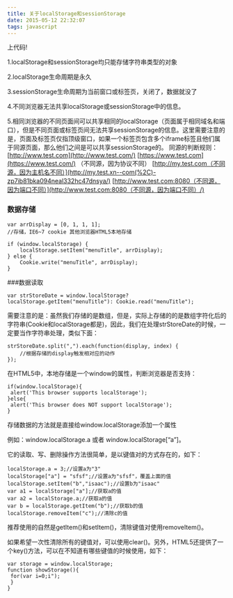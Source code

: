 ```yaml
---
title: 关于localStorage和sessionStorage
date: 2015-05-12 22:32:07
tags: javascript
---
```


上代码!


<!-- more -->

1.localStorage和sessionStorage均只能存储字符串类型的对象

2.localStorage生命周期是永久

3.sessionStorage生命周期为当前窗口或标签页，关闭了，数据就没了

4.不同浏览器无法共享localStorage或sessionStorage中的信息。

5.相同浏览器的不同页面间可以共享相同的localStorage（页面属于相同域名和端口），但是不同页面或标签页间无法共享sessionStorage的信息。这里需要注意的是，页面及标签页仅指顶级窗口，如果一个标签页包含多个iframe标签且他们属于同源页面，那么他们之间是可以共享sessionStorage的。 同源的判断规则： [http://www.test.com](http://www.test.com/) [https://www.test.com](https://www.test.com/) （不同源，因为协议不同） [http://my.test.com（不同源，因为主机名不同）](http://my.test.xn--com(%2C)-zp7ib81bka094neal332hc47dnsya/) [http://www.test.com:8080（不同源，因为端口不同）](http://www.test.com:8080（不同源，因为端口不同）/)





### 数据存储

```
var arrDisplay = [0, 1, 1, 1];
//存储，IE6~7 cookie 其他浏览器HTML5本地存储

if (window.localStorage) {
    localStorage.setItem("menuTitle", arrDisplay);    
} else {
    Cookie.write("menuTitle", arrDisplay);    
}
```

\###数据读取

```
var strStoreDate = window.localStorage? localStorage.getItem("menuTitle"): Cookie.read("menuTitle");
```



需要注意的是：虽然我们存储的是数组，但是，实际上存储的的是数组字符化后的字符串(Cookie和localStorage都是)，因此，我们在处理strStoreDate的时候，一定要当作字符串处理，类似下面：

```
strStoreDate.split(",").each(function(display, index) {
    //根据存储的display触发相对应的动作
});
```



在HTML5中，本地存储是一个window的属性，判断浏览器是否支持：

```
if(window.localStorage){
 alert('This browser supports localStorage');
}else{
 alert('This browser does NOT support localStorage');
}
```



存储数据的方法就是直接给window.localStorage添加一个属性

例如：window.localStorage.a 或者 window.localStorage[“a”]。

它的读取、写、删除操作方法很简单，是以键值对的方式存在的，如下：

```
localStorage.a = 3;//设置a为"3"
localStorage["a"] = "sfsf";//设置a为"sfsf"，覆盖上面的值
localStorage.setItem("b","isaac");//设置b为"isaac"
var a1 = localStorage["a"];//获取a的值
var a2 = localStorage.a;//获取a的值
var b = localStorage.getItem("b");//获取b的值
localStorage.removeItem("c");//清除c的值
```



推荐使用的自然是getItem()和setItem()，清除键值对使用removeItem()。

如果希望一次性清除所有的键值对，可以使用clear()。另外，HTML5还提供了一个key()方法，可以在不知道有哪些键值的时候使用，如下：

```
var storage = window.localStorage;
function showStorage(){
 for(var i=0;i");
 }
}
```